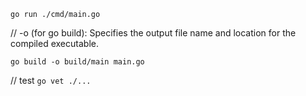 ```go run ./cmd/main.go```

// -o (for go build): Specifies the output file name and location for the compiled executable.

```go build -o build/main main.go```

// test
```go vet ./...```